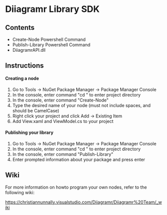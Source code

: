 # Diiagramr Library SDK

## Contents
- Create-Node Powershell Command
- Publish-Library Powershell Command
- DiiagramrAPI.dll

## Instructions

#### Creating a node
1. Go to Tools -> NuGet Package Manager -> Package Manager Console
2. In the console, enter command "cd <Project Name>" to enter project directory
3. In the console, enter command "Create-Node"
4. Type the desired name of your node (must not include spaces, and should be CamelCase)
5. Right click your project and click Add -> Existing Item
6. Add <Your Node Name>View.xaml and <Your Node Name>ViewModel.cs to your project

#### Publishing your library
1. Go to Tools -> NuGet Package Manager -> Package Manager Console
2. In the console, enter command "cd <Project Name>" to enter project directory
3. In the console, enter command "Publish-Library"
4. Enter prompted information about your package and press enter

## Wiki
For more information on howto program your own nodes, refer to the following wiki:

https://christiannunnally.visualstudio.com/Diiagramr/Diiagramr%20Team/_wiki
